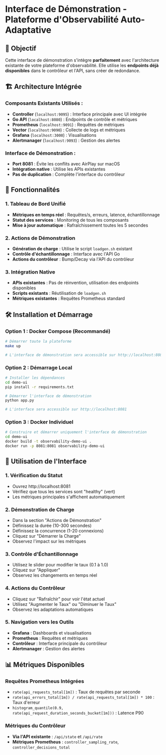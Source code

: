 # Interface de Démonstration - Plateforme d'Observabilité Auto-Adaptative

## 🎯 **Objectif**

Cette interface de démonstration s'intègre **parfaitement** avec l'architecture existante de votre plateforme d'observabilité. Elle utilise les **endpoints déjà disponibles** dans le contrôleur et l'API, sans créer de redondance.

## 🏗️ **Architecture Intégrée**

### **Composants Existants Utilisés :**
- **Controller** (`localhost:9095`) : Interface principale avec UI intégrée
- **Go API** (`localhost:8080`) : Endpoints de contrôle et métriques
- **Prometheus** (`localhost:9091`) : Requêtes de métriques
- **Vector** (`localhost:9090`) : Collecte de logs et métriques
- **Grafana** (`localhost:3000`) : Visualisations
- **Alertmanager** (`localhost:9093`) : Gestion des alertes

### **Interface de Démonstration :**
- **Port 8081** : Évite les conflits avec AirPlay sur macOS
- **Intégration native** : Utilise les APIs existantes
- **Pas de duplication** : Complète l'interface du contrôleur

## 🚀 **Fonctionnalités**

### **1. Tableau de Bord Unifié**
- **Métriques en temps réel** : Requêtes/s, erreurs, latence, échantillonnage
- **Statut des services** : Monitoring de tous les composants
- **Mise à jour automatique** : Rafraîchissement toutes les 5 secondes

### **2. Actions de Démonstration**
- **Génération de charge** : Utilise le script `loadgen.sh` existant
- **Contrôle d'échantillonnage** : Interface avec l'API Go
- **Actions du contrôleur** : Bump/Decay via l'API du contrôleur

### **3. Intégration Native**
- **APIs existantes** : Pas de réinvention, utilisation des endpoints disponibles
- **Scripts existants** : Réutilisation de `loadgen.sh`
- **Métriques existantes** : Requêtes Prometheus standard

## 🛠️ **Installation et Démarrage**

### **Option 1 : Docker Compose (Recommandé)**
```bash
# Démarrer toute la plateforme
make up

# L'interface de démonstration sera accessible sur http://localhost:8081
```

### **Option 2 : Démarrage Local**
```bash
# Installer les dépendances
cd demo-ui
pip install -r requirements.txt

# Démarrer l'interface de démonstration
python app.py

# L'interface sera accessible sur http://localhost:8081
```

### **Option 3 : Docker Individuel**
```bash
# Construire et démarrer uniquement l'interface de démonstration
cd demo-ui
docker build -t observability-demo-ui .
docker run -p 8081:8081 observability-demo-ui
```

## 📱 **Utilisation de l'Interface**

### **1. Vérification du Statut**
- Ouvrez http://localhost:8081
- Vérifiez que tous les services sont "healthy" (vert)
- Les métriques principales s'affichent automatiquement

### **2. Démonstration de Charge**
- Dans la section "Actions de Démonstration"
- Définissez la durée (10-300 secondes)
- Définissez la concurrence (1-20 connexions)
- Cliquez sur "Démarrer la Charge"
- Observez l'impact sur les métriques

### **3. Contrôle d'Échantillonnage**
- Utilisez le slider pour modifier le taux (0.1 à 1.0)
- Cliquez sur "Appliquer"
- Observez les changements en temps réel

### **4. Actions du Contrôleur**
- Cliquez sur "Rafraîchir" pour voir l'état actuel
- Utilisez "Augmenter le Taux" ou "Diminuer le Taux"
- Observez les adaptations automatiques

### **5. Navigation vers les Outils**
- **Grafana** : Dashboards et visualisations
- **Prometheus** : Requêtes et métriques
- **Contrôleur** : Interface principale du contrôleur
- **Alertmanager** : Gestion des alertes


## 📊 **Métriques Disponibles**

### **Requêtes Prometheus Intégrées**
- `rate(api_requests_total[1m])` : Taux de requêtes par seconde
- `rate(api_errors_total[1m]) / rate(api_requests_total[1m]) * 100` : Taux d'erreur
- `histogram_quantile(0.9, rate(api_request_duration_seconds_bucket[1m]))` : Latence P90

### **Métriques du Contrôleur**
- **Via l'API existante** : `/api/state` et `/api/rate`
- **Métriques Prometheus** : `controller_sampling_rate`, `controller_decisions_total`

